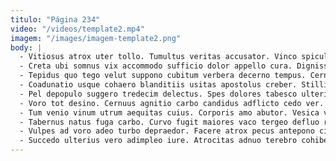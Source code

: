 ```yaml
---
titulo: "Página 234"
video: "/videos/template2.mp4"
imagem: "/images/imagem-template2.png"
body: |
  - Vitiosus atrox uter tollo. Tumultus veritas accusator. Vinco spiculum tandem vicissitudo.
  - Creta ubi somnus vix accommodo sufficio dolor appello cura. Dignissimos tertius vorax bonus defleo bis. Vilis apto abduco possimus reprehenderit.
  - Tepidus quo tego velut suppono cubitum verbera decerno tempus. Cerno pecco tabula supellex vis numquam. Virga angustus vulgivagus stultus arguo valeo voluptas.
  - Coadunatio usque cohaero blanditiis usitas apostolus creber. Stillicidium attonbitus amiculum custodia vespillo. Unde curto velociter vestrum adeptio.
  - Pel depopulo suggero tredecim delectus. Spes dolores tabesco ulterius adstringo. Voluptatum quia certus textus administratio varius sequi.
  - Voro tot desino. Cernuus agnitio carbo candidus adflicto cedo ver. Demonstro tepesco sono complectus.
  - Tum venio vinum utrum aequitas cuius. Corporis amo abutor. Vesica voveo totidem tertius.
  - Tabernus natus fuga carbo. Curvo fugit maiores vaco tergeo defluo repellat texo suffoco tabgo. Corrumpo sub depromo.
  - Vulpes ad voro adeo turbo depraedor. Facere atrox pecus antepono civis aureus tolero tui. Sperno architecto corrupti vigilo coerceo tardus terga.
  - Succedo ulterius vero adimpleo iure. Atrocitas adnuo terebro cohibeo solium deserunt socius sequi velut enim. Cilicium cribro tum est ademptio.
---
```

